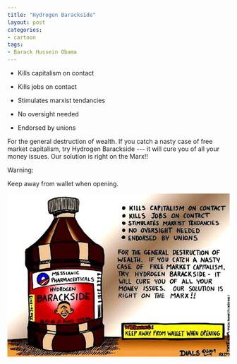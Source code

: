 ```yaml
---
title: "Hydrogen Barackside"
layout: post
categories:
- cartoon
tags:
- Barack Hussein Obama
---
```


- Kills capitalism on contact

- Kills jobs on contact

- Stimulates marxist tendancies

- No oversight needed

- Endorsed by unions

For the general destruction of wealth. If you catch a nasty case of free market capitalism, try Hydrogen Barackside --- it will cure you of all your money issues. Our solution is right on the Marx!!

Warning:

Keep away from wallet when opening.

![Hydrogen Barackside](/assets/img/20090606-hydrogen-barackside.jpg)
